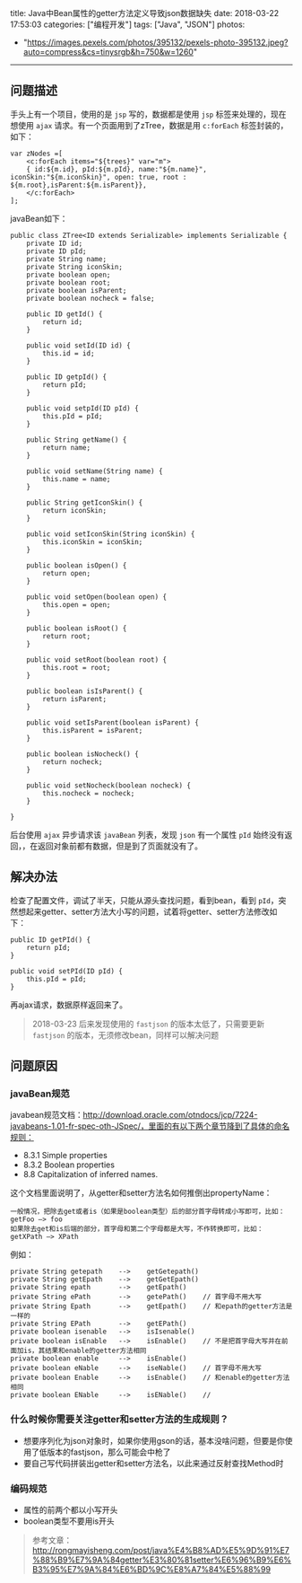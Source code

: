 title: Java中Bean属性的getter方法定义导致json数据缺失
date: 2018-03-22 17:53:03
categories: ["编程开发"]
tags: ["Java", "JSON"]
photos:
  - "https://images.pexels.com/photos/395132/pexels-photo-395132.jpeg?auto=compress&cs=tinysrgb&h=750&w=1260"
---

## 问题描述

手头上有一个项目，使用的是 `jsp` 写的，数据都是使用 `jsp` 标签来处理的，现在想使用 `ajax` 请求。有一个页面用到了zTree，数据是用 `c:forEach` 标签封装的，如下：

```
var zNodes =[
    <c:forEach items="${trees}" var="m">
    { id:${m.id}, pId:${m.pId}, name:"${m.name}", iconSkin:"${m.iconSkin}", open: true, root : ${m.root},isParent:${m.isParent}},
    </c:forEach>
];
```

javaBean如下：

```
public class ZTree<ID extends Serializable> implements Serializable {
    private ID id;
    private ID pId;
    private String name;
    private String iconSkin;
    private boolean open;
    private boolean root;
    private boolean isParent;
    private boolean nocheck = false;

    public ID getId() {
        return id;
    }

    public void setId(ID id) {
        this.id = id;
    }

    public ID getpId() {
        return pId;
    }

    public void setpId(ID pId) {
        this.pId = pId;
    }

    public String getName() {
        return name;
    }

    public void setName(String name) {
        this.name = name;
    }

    public String getIconSkin() {
        return iconSkin;
    }

    public void setIconSkin(String iconSkin) {
        this.iconSkin = iconSkin;
    }

    public boolean isOpen() {
        return open;
    }

    public void setOpen(boolean open) {
        this.open = open;
    }

    public boolean isRoot() {
        return root;
    }

    public void setRoot(boolean root) {
        this.root = root;
    }

    public boolean isIsParent() {
        return isParent;
    }

    public void setIsParent(boolean isParent) {
        this.isParent = isParent;
    }

    public boolean isNocheck() {
        return nocheck;
    }

    public void setNocheck(boolean nocheck) {
        this.nocheck = nocheck;
    }

}
```

后台使用 `ajax` 异步请求该 `javaBean` 列表，发现 `json` 有一个属性 `pId` 始终没有返回，，在返回对象前都有数据，但是到了页面就没有了。


## 解决办法

检查了配置文件，调试了半天，只能从源头查找问题，看到bean，看到 `pId`，突然想起来getter、setter方法大小写的问题，试着将getter、setter方法修改如下：

```
public ID getPId() {
    return pId;
}

public void setPId(ID pId) {
    this.pId = pId;
}
```

再ajax请求，数据原样返回来了。

> 2018-03-23 后来发现使用的 `fastjson` 的版本太低了，只需要更新 `fastjson` 的版本，无须修改bean，同样可以解决问题


## 问题原因

### javaBean规范

javabean规范文档：http://download.oracle.com/otndocs/jcp/7224-javabeans-1.01-fr-spec-oth-JSpec/，里面的有以下两个章节降到了具体的命名规则：

> 
* 8.3.1 Simple properties
* 8.3.2 Boolean properties
* 8.8 Capitalization of inferred names.

这个文档里面说明了，从getter和setter方法名如何推倒出propertyName：

    一般情况，把除去get或者is（如果是boolean类型）后的部分首字母转成小写即可，比如：getFoo –> foo
    如果除去get和is后端的部分，首字母和第二个字母都是大写，不作转换即可，比如：getXPath –> XPath

例如：

```
private String getepath    -->    getGetepath()
private String getEpath    -->    getGetEpath()
private String epath       -->    getEpath()     
private String ePath       -->    getePath()    // 首字母不用大写
private String Epath       -->    getEpath()    // 和epath的getter方法是一样的
private String EPath       -->    getEPath()
private boolean isenable   -->    isIsenable()
private boolean isEnable   -->    isEnable()    // 不是把首字母大写并在前面加is，其结果和enable的getter方法相同
private boolean enable     -->    isEnable()
private boolean eNable     -->    iseNable()    // 首字母不用大写
private boolean Enable     -->    isEnable()    // 和enable的getter方法相同
private boolean ENable     -->    isENable()    //
```

### 什么时候你需要关注getter和setter方法的生成规则？

* 想要序列化为json对象时，如果你使用gson的话，基本没啥问题，但要是你使用了低版本的fastjson，那么可能会中枪了
* 要自己写代码拼装出getter和setter方法名，以此来通过反射查找Method时


### 编码规范

* 属性的前两个都以小写开头
* boolean类型不要用is开头


> 参考文章：http://rongmayisheng.com/post/java%E4%B8%AD%E5%9D%91%E7%88%B9%E7%9A%84getter%E3%80%81setter%E6%96%B9%E6%B3%95%E7%9A%84%E6%BD%9C%E8%A7%84%E5%88%99